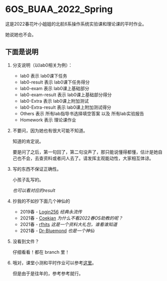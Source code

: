 # 6OS_BUAA_2022_Spring

这是2022春花叶小姐姐的北航6系操作系统实验课和理论课的平时作业。

她说她也不会。



## 下面是说明

1. 分支说明（以lab0相关为例）：
   - lab0 表示 lab0课下任务
   - lab0-result 表示 lab0课下任务得分
   - lab0-exam 表示 lab0课上基础部分
   - lab0-exam-result 表示 lab0课上基础部分得分
   - lab0-Extra 表示 lab0课上附加测试
   - lab0-Extra-result 表示 lab0课上附加测试得分
   - Others 表示 所有lab指导书选择填空答案 以及 所有lab实验报告
   - Homework 表示 理论课作业
   
2. 不要问，因为她也有很大可能不知道。

   知道的肯定说。

   要是问了之后，第一句回了，第二句没声了，那只能说懂得都懂，估计是她自己也不会，去查资料或者问人去了。请发挥主观能动性，大家相互体谅。

3. 写的东西不保证正确性。

   小孩子乱写的。

   *也可以看对应的result*

4. 抄我的不如抄下面几个神仙的
   - 2019春 - [Login256](https://github.com/login256/BUAA-OS-2019/tree/master) *经典永流传*
   - 2021春 - [Coekjan](https://github.com/Coekjan/SOMOS) *为什么不看2022春OS助教的呢？*
   - 2021春 - [rfhits](https://github.com/rfhits/Operating-System-BUAA-2021) *这是一个资料大礼包，谁看谁知道*
   - 2021春 - [Dr-Bluemond](https://github.com/Dr-Bluemond/BUAA_OS_2021) *也是一个神仙*
   
5. 没看到文件？

   仔细看看！都在 branch 里！

6. 哦对，课堂小测和平时作业可以参考[这里](https://blog.csdn.net/jeremyzhao1998/category_9781325.html)。

   但是由于是往年的，参考参考就行。
